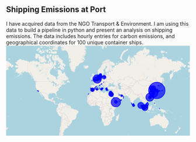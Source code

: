 Shipping Emissions at Port
-----


I have acquired data from the NGO Transport & Environment. I am using this data to build a pipeline in python and present an analysis on shipping emissions.
The data includes hourly entries for carbon emissions, and geographical coordinates for 100 unique container ships.
![World map emissions](/media/port_emissions_map.png "Emissions at Port")
